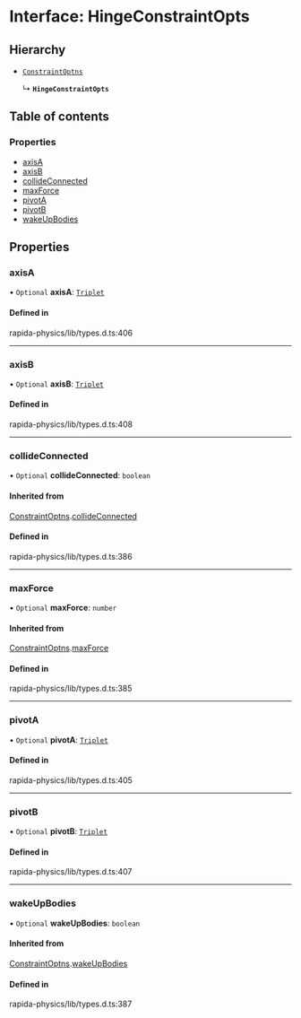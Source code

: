# Interface: HingeConstraintOpts

## Hierarchy

- [`ConstraintOptns`](ConstraintOptns.md)

  ↳ **`HingeConstraintOpts`**

## Table of contents

### Properties

- [axisA](HingeConstraintOpts.md#axisa)
- [axisB](HingeConstraintOpts.md#axisb)
- [collideConnected](HingeConstraintOpts.md#collideconnected)
- [maxForce](HingeConstraintOpts.md#maxforce)
- [pivotA](HingeConstraintOpts.md#pivota)
- [pivotB](HingeConstraintOpts.md#pivotb)
- [wakeUpBodies](HingeConstraintOpts.md#wakeupbodies)

## Properties

### axisA

• `Optional` **axisA**: [`Triplet`](../modules.md#triplet)

#### Defined in

rapida-physics/lib/types.d.ts:406

___

### axisB

• `Optional` **axisB**: [`Triplet`](../modules.md#triplet)

#### Defined in

rapida-physics/lib/types.d.ts:408

___

### collideConnected

• `Optional` **collideConnected**: `boolean`

#### Inherited from

[ConstraintOptns](ConstraintOptns.md).[collideConnected](ConstraintOptns.md#collideconnected)

#### Defined in

rapida-physics/lib/types.d.ts:386

___

### maxForce

• `Optional` **maxForce**: `number`

#### Inherited from

[ConstraintOptns](ConstraintOptns.md).[maxForce](ConstraintOptns.md#maxforce)

#### Defined in

rapida-physics/lib/types.d.ts:385

___

### pivotA

• `Optional` **pivotA**: [`Triplet`](../modules.md#triplet)

#### Defined in

rapida-physics/lib/types.d.ts:405

___

### pivotB

• `Optional` **pivotB**: [`Triplet`](../modules.md#triplet)

#### Defined in

rapida-physics/lib/types.d.ts:407

___

### wakeUpBodies

• `Optional` **wakeUpBodies**: `boolean`

#### Inherited from

[ConstraintOptns](ConstraintOptns.md).[wakeUpBodies](ConstraintOptns.md#wakeupbodies)

#### Defined in

rapida-physics/lib/types.d.ts:387
